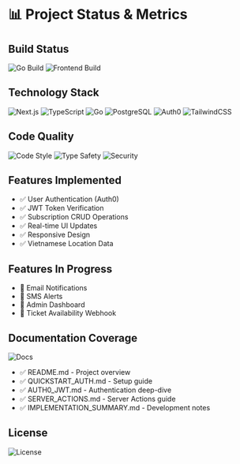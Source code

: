 # 📊 Project Status & Metrics

## Build Status
![Go Build](https://img.shields.io/badge/build-passing-brightgreen)
![Frontend Build](https://img.shields.io/badge/frontend-passing-brightgreen)

## Technology Stack
![Next.js](https://img.shields.io/badge/Next.js-15.5-black?logo=next.js)
![TypeScript](https://img.shields.io/badge/TypeScript-5.x-blue?logo=typescript)
![Go](https://img.shields.io/badge/Go-1.21+-00ADD8?logo=go)
![PostgreSQL](https://img.shields.io/badge/PostgreSQL-16+-316192?logo=postgresql)
![Auth0](https://img.shields.io/badge/Auth0-JWT-EB5424?logo=auth0)
![TailwindCSS](https://img.shields.io/badge/TailwindCSS-3.x-38B2AC?logo=tailwind-css)

## Code Quality
![Code Style](https://img.shields.io/badge/code%20style-standard-brightgreen)
![Type Safety](https://img.shields.io/badge/type%20safety-TypeScript-blue)
![Security](https://img.shields.io/badge/security-JWT%20Auth-green)

## Features Implemented
- ✅ User Authentication (Auth0)
- ✅ JWT Token Verification
- ✅ Subscription CRUD Operations
- ✅ Real-time UI Updates
- ✅ Responsive Design
- ✅ Vietnamese Location Data

## Features In Progress
- 🚧 Email Notifications
- 🚧 SMS Alerts
- 🚧 Admin Dashboard
- 🚧 Ticket Availability Webhook

## Documentation Coverage
![Docs](https://img.shields.io/badge/docs-comprehensive-brightgreen)
- ✅ README.md - Project overview
- ✅ QUICKSTART_AUTH.md - Setup guide
- ✅ AUTH0_JWT.md - Authentication deep-dive
- ✅ SERVER_ACTIONS.md - Server Actions guide
- ✅ IMPLEMENTATION_SUMMARY.md - Development notes

## License
![License](https://img.shields.io/badge/license-MIT-blue)
